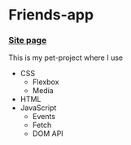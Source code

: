 # Friends-app
### [Site page](https://blackbird1009.github.io/Friends-App/)
This is my pet-project where I use 
* CSS
  * Flexbox
  * Media
* HTML
* JavaScript 
  * Events
  * Fetch
  * DOM API
